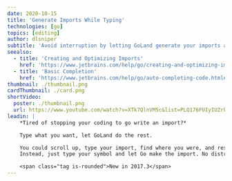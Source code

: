 ```yaml
---
date: 2020-10-15
title: 'Generate Imports While Typing'
technologies: [go]
topics: [editing]
author: dlsniper
subtitle: 'Avoid interruption by letting GoLand generate your imports as you type.'
seealso:
  - title: 'Creating and Optimizing Imports'
    href: 'https://www.jetbrains.com/help/go/creating-and-optimizing-imports.html'
  - title: 'Basic Completion'
    href: 'https://www.jetbrains.com/help/go/auto-completing-code.html#basic_completion'
thumbnail: ./thumbnail.png
cardThumbnail: ./card.png
shortVideo:
  poster: ./thumbnail.png
  url: https://www.youtube.com/watch?v=XTk7QlnVM5c&list=PLQ176FUIyIUZrbrlz4AY1V8VzBJKZyVlW&index=69
leadin: |
    *Tired of stopping your coding to go write an import?*

    Type what you want, let GoLand do the rest.

    You could scroll up, type your import, find where you were, and resume.
    Instead, just type your symbol and let Go make the import. No distractions.

    <span class="tag is-rounded">New in 2017.3</span>
---
```

